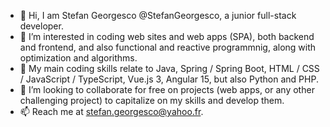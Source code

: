 - 👋 Hi, I am Stefan Georgesco @StefanGeorgesco, a junior full-stack developer.
- 👀 I’m interested in coding web sites and web apps (SPA), both backend and frontend, and also functional and reactive programmnig, along with optimization and algorithms.
- 🌱 My main coding skills relate to Java, Spring / Spring Boot, HTML / CSS / JavaScript / TypeScript, Vue.js 3, Angular 15, but also Python and PHP.
- 💞️ I’m looking to collaborate for free on projects (web apps, or any other challenging project) to capitalize on my skills and develop them.
- 📫 Reach me at stefan.georgesco@yahoo.fr.

<!---
StefanGeorgesco/StefanGeorgesco is a ✨ special ✨ repository because its `README.md` (this file) appears on your GitHub profile.
You can click the Preview link to take a look at your changes.
--->
